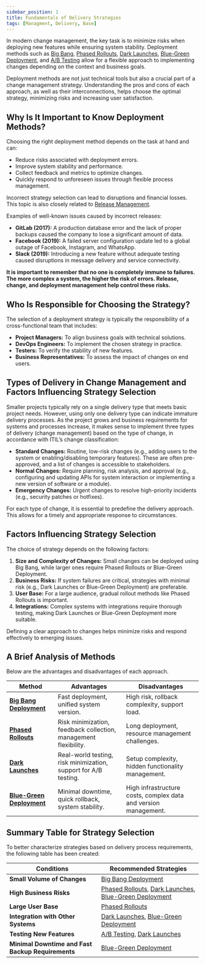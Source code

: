 ```yaml
---
sidebar_position: 1
title: Fundamentals of Delivery Strategies
tags: [Managment, Delivery, Base]
---
```

In modern change management, the key task is to minimize risks when deploying new features while ensuring system stability. Deployment methods such as [Big Bang](docs/02_Management/02_04_Delivery_Strategies/02_04_05_Big_Bang.md), [Phased Rollouts](docs/02_Management/02_04_Delivery_Strategies/02_04_02_Phased_Rollouts.md), [Dark Launches](docs/02_Management/02_04_Delivery_Strategies/02_04_03_Dark_Launches.md), [Blue-Green Deployment](docs/02_Management/02_04_Delivery_Strategies/02_04_04_Blue_Green.md), and [A/B Testing](docs/02_Management/02_04_Delivery_Strategies/02_04_06_A_B_Testing.md) allow for a flexible approach to implementing changes depending on the context and business goals.

Deployment methods are not just technical tools but also a crucial part of a change management strategy. Understanding the pros and cons of each approach, as well as their interconnections, helps choose the optimal strategy, minimizing risks and increasing user satisfaction.

## Why Is It Important to Know Deployment Methods?
Choosing the right deployment method depends on the task at hand and can:
- Reduce risks associated with deployment errors.
- Improve system stability and performance.
- Collect feedback and metrics to optimize changes.
- Quickly respond to unforeseen issues through flexible process management.

Incorrect strategy selection can lead to disruptions and financial losses.  
This topic is also closely related to [Release Management](docs/02_Management/02_01_Release/02_01_01_Release_Management.md).

Examples of well-known issues caused by incorrect releases:
- **GitLab (2017):** A production database error and the lack of proper backups caused the company to lose a significant amount of data.
- **Facebook (2019):** A failed server configuration update led to a global outage of Facebook, Instagram, and WhatsApp.
- **Slack (2019):** Introducing a new feature without adequate testing caused disruptions in message delivery and service connectivity.

**It is important to remember that no one is completely immune to failures. The more complex a system, the higher the risk of errors. Release, change, and deployment management help control these risks.**

## Who Is Responsible for Choosing the Strategy?
The selection of a deployment strategy is typically the responsibility of a cross-functional team that includes:
- **Project Managers:** To align business goals with technical solutions.
- **DevOps Engineers:** To implement the chosen strategy in practice.
- **Testers:** To verify the stability of new features.
- **Business Representatives:** To assess the impact of changes on end users.

## Types of Delivery in Change Management and Factors Influencing Strategy Selection
Smaller projects typically rely on a single delivery type that meets basic project needs. However, using only one delivery type can indicate immature delivery processes. As the project grows and business requirements for systems and processes increase, it makes sense to implement three types of delivery (change management) based on the type of change, in accordance with ITIL’s change classification:
- **Standard Changes:** Routine, low-risk changes (e.g., adding users to the system or enabling/disabling temporary features). These are often pre-approved, and a list of changes is accessible to stakeholders.
- **Normal Changes:** Require planning, risk analysis, and approval (e.g., configuring and updating APIs for system interaction or implementing a new version of software or a module).
- **Emergency Changes:** Urgent changes to resolve high-priority incidents (e.g., security patches or hotfixes).

For each type of change, it is essential to predefine the delivery approach. This allows for a timely and appropriate response to circumstances.

## Factors Influencing Strategy Selection
The choice of strategy depends on the following factors:
1. **Size and Complexity of Changes:** Small changes can be deployed using Big Bang, while larger ones require Phased Rollouts or Blue-Green Deployment.
2. **Business Risks:** If system failures are critical, strategies with minimal risk (e.g., Dark Launches or Blue-Green Deployment) are preferable.
3. **User Base:** For a large audience, gradual rollout methods like Phased Rollouts is important.
4. **Integrations:** Complex systems with integrations require thorough testing, making Dark Launches or Blue-Green Deployment more suitable.

Defining a clear approach to changes helps minimize risks and respond effectively to emerging issues.

## A Brief Analysis of Methods
Below are the advantages and disadvantages of each approach.

|**Method**|**Advantages**|**Disadvantages**|
|---|---|---|
|[**Big Bang Deployment**](docs/02_Management/02_04_Delivery_Strategies/02_04_05_Big_Bang.md)|Fast deployment, unified system version.|High risk, rollback complexity, support load.|
|[**Phased Rollouts**](docs/02_Management/02_04_Delivery_Strategies/02_04_02_Phased_Rollouts.md)|Risk minimization, feedback collection, management flexibility.|Long deployment, resource management challenges.|
|[**Dark Launches**](docs/02_Management/02_04_Delivery_Strategies/02_04_03_Dark_Launches.md)|Real-world testing, risk minimization, support for A/B testing.|Setup complexity, hidden functionality management.|
|[**Blue-Green Deployment**](docs/02_Management/02_04_Delivery_Strategies/02_04_04_Blue_Green.md)|Minimal downtime, quick rollback, system stability.|High infrastructure costs, complex data and version management.|

## Summary Table for Strategy Selection
To better characterize strategies based on delivery process requirements, the following table has been created:

|**Conditions**|**Recommended Strategies**|
|---|---|
|**Small Volume of Changes**|[Big Bang Deployment](docs/02_Management/02_04_Delivery_Strategies/02_04_05_Big_Bang.md)|
|**High Business Risks**|[Phased Rollouts](docs/02_Management/02_04_Delivery_Strategies/02_04_02_Phased_Rollouts.md), [Dark Launches](docs/02_Management/02_04_Delivery_Strategies/02_04_03_Dark_Launches.md), [Blue-Green Deployment](docs/02_Management/02_04_Delivery_Strategies/02_04_04_Blue_Green.md)|
|**Large User Base**|[Phased Rollouts](docs/02_Management/02_04_Delivery_Strategies/02_04_02_Phased_Rollouts.md)|
|**Integration with Other Systems**|[Dark Launches](docs/02_Management/02_04_Delivery_Strategies/02_04_03_Dark_Launches.md), [Blue-Green Deployment](docs/02_Management/02_04_Delivery_Strategies/02_04_04_Blue_Green.md)|
|**Testing New Features**|[A/B Testing](docs/02_Management/02_04_Delivery_Strategies/02_04_06_A_B_Testing.md), [Dark Launches](docs/02_Management/02_04_Delivery_Strategies/02_04_03_Dark_Launches.md)|
|**Minimal Downtime and Fast Backup Requirements**|[Blue-Green Deployment](docs/02_Management/02_04_Delivery_Strategies/02_04_04_Blue_Green.md)|

